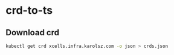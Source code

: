 # crd-to-ts

## Download crd

```sh
kubectl get crd xcells.infra.karolsz.com -o json > crds.json
```
